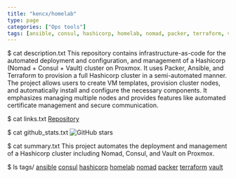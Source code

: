 ```yaml
---
title: "kencx/homelab"
type: page
categories: ["Ops tools"]
tags: [ansible, consul, hashicorp, homelab, nomad, packer, terraform, vault]
---
```


$ cat description.txt
This repository contains infrastructure-as-code for the automated deployment and configuration, and management of a Hashicorp (Nomad + Consul + Vault) cluster on Proxmox. It uses Packer, Ansible, and Terraform to provision a full Hashicorp cluster in a semi-automated manner. The project allows users to create VM templates, provision cluster nodes, and automatically install and configure the necessary components. It emphasizes managing multiple nodes and provides features like automated certificate management and secure communication.

$ cat links.txt
[Repository](https://github.com/kencx/homelab)

$ cat github_stats.txt
![GitHub stars](https://img.shields.io/github/stars/kencx/homelab?style=social)


$ cat summary.txt
This project automates the deployment and management of a Hashicorp cluster including Nomad, Consul, and Vault on Proxmox.


$ ls tags/
[ansible](/tags/ansible/)
[consul](/tags/consul/)
[hashicorp](/tags/hashicorp/)
[homelab](/tags/homelab/)
[nomad](/tags/nomad/)
[packer](/tags/packer/)
[terraform](/tags/terraform/)
[vault](/tags/vault/)
